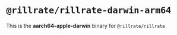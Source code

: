 # `@rillrate/rillrate-darwin-arm64`

This is the **aarch64-apple-darwin** binary for `@rillrate/rillrate`

